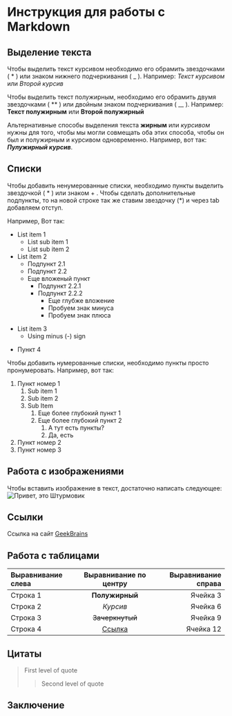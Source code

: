 # Инструкция для работы с Markdown

## Выделение текста

Чтобы выделить текст курсивом необходимо его обрамить звездочками ( * ) или знаком нижнего подчеркивания ( _ ). Например: *Текст курсивом* или _Второй курсив_

Чтобы выделить текст полужирным, необходимо его обрамить двумя звездочками ( ** ) или двойным знаком подчеркивания ( __ ). Например: **Текст полужирным** или __Второй полужирный__

Альтернативные способы выделения текста **жирным** или *курсивом* нужны для того, чтобы мы могли совмещать оба этих способа, чтобы он был и полужирным и курсивом одновременно. Например, вот так: __*Пулужирный курсив*__.



## Списки


Чтобы добавить ненумерованные списки, необходимо пункты выделить звездочкой ( * ) или знаком + .
Чтобы сделать дополнительные подпункты, то на новой строке так же ставим звездочку (*) и через tab добавляем отступ. 

Например, Вот так:
* List item 1
    * List sub item 1
    * List sub item 2
* List item 2
    * Подпункт 2.1
    * Подпункт 2.2
    * Еще вложеный пункт
        * Подпункт 2.2.1
        * Подпункт 2.2.2
            * Еще глубже вложение
            - Пробуем знак минуса
            + Пробуем знак плюса
- List item 3
    - Using minus (-) sign 
+ Пункт 4

Чтобы добавить нумерованные списки, необходимо пункты просто пронумеровать.
Например, вот так:
1. Пункт номер 1
    1. Sub item 1
    2. Sub item 2
    3. Sub Item
        1. Еще более глубокий пункт 1
        2. Еще более глубокий пункт 2
            1. А тут есть пункты?
            2. Да, есть 
2. Пункт номер 2
3. Пункт номер 3


## Работа с изображениями

Чтобы вставить изображение в текст, достаточно написать следующее:
![Привет, это Штурмовик](Stormtrooper2.jpg)


## Ссылки

Ссылка на сайт  [ GeekBrains](https://gb.ru/ "Ссылка на сайт GeekBrains")

## Работа с таблицами

| Выравнивание слева  | Выравнивание по центру  | Выравнивание справа |
|:------------------- |:-----------------------:| -------------------:|
| Строка 1            | **Полужирный**          | Ячейка 3            |
| Строка 2            | *Курсив*                | Ячейка 6            |
| Строка 3            | ~~Зачеркнутый~~         | Ячейка 9            |
| Строка 4            | [Ссылка](https://gb.ru/) | Ячейка 12          |


## Цитаты

> First level of quote
>> Second level of quote

## Заключение
